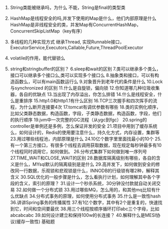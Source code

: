 >
1. String类能被继承吗，为什么
   不能，String是final的类型类
2. HashMap是线程安全的吗,并发下使用的Map是什么，他们内部原理是什么
   HashMap是非线程安全的类，并发Map有ConcurrentHashMap，ConcurrentSkipListMap（key有序）
3. 多线程的几种实现方式
   继承Thread,  实现Runnable接口，ExecutorService,Executors,Callable,Future,ThreadPoolExecutor
4. volatile的作用，能代替锁么
  
5. string和stringbuffer的区别？
6.sleep和wait的区别
7.类可以继承多个类么，接口可以继承多个接口么,类可以实现多个接口么
8.抽象类和接口，可以有构造函数么，可以有main函数运行么
9.对象晋升到老年代的条件是什么
10.Lock与synchronized 的区别
11.什么是自旋锁，偏向锁
12.你知道哪几种垃圾收集器，各自的优缺点
13.当出现了内存溢出，你怎么排错
14.什么是线程安全，什么是重排序
15.http1.0和http1.1有什么区别
16.TCP三次握手和四次挥手的流程，为什么断开连接要4次
17.tomcat有调优参数有哪些
18.类的实例化顺序，比如父类静态数据，构造函数，字段，子类静态数据，构造函数，字段，他们的执行顺序
19.jvm中一次完整的GC流程（从ygc到fgc）
20.spring的controller是单例还是多例，怎么保证并发的安全
21.项目中用到了缓存系统么，如何设计的，Redis的使用要注意什么，持久化方式，内存设置，集群等
23.用过哪些线程池，内部原理是什么
24.10亿个数字里里面找最小的10个
25.有一个第三方接口，有很多个线程去调用获取数据，现在规定每秒钟最多有10个线程同时调用它，如何做到。
26.分布式集群下如何做到唯一序列号
27.TIME_WAIT和CLOSE_WAIT的区别
28.数据库隔离级别有哪些，各自的含义是什么，MYsql默认的隔离级别是是什么
29.高并发下，如何做到安全的修改同一行数据，乐观锁和悲观锁是什么，INNODB的行级锁有哪2种，解释其含义
30.SQL优化的一般步骤是什么，怎么看执行计划，如何理解其中各个字段的含义，索引的原理？
31.设计一个秒杀系统，30分钟没付款就自动关闭交易
32.如何做一个分布式锁
33.用过哪些MQ，怎么用的，和其他mq比较有什么优缺点
34.分布式事务的原理，如何使用分布式事务
35.什么是一致性hash
36.讲讲Spring事务的传播属性
37.有1亿个数字，其中有2个是重复的，快速找到它，时间和空间要最优
38.用三个线程按顺序循环打印abc三个字母，比如abcabcabc
39.如何设计建立和保持100w的长连接？
40.解释什么是MESI协议(缓存一致性)
基础题
